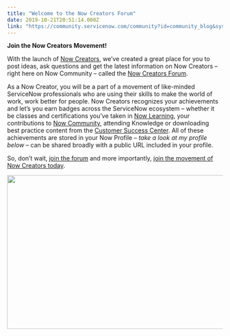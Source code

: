 ```yaml
---
title: "Welcome to the Now Creators Forum"
date: 2019-10-21T20:51:14.000Z
link: "https://community.servicenow.com/community?id=community_blog&sys_id=9c198c43db60c05013b5fb2439961928"
---
```

<p><strong>Join the Now Creators Movement!</strong></p>
<p>With the launch of <a href="https://www.servicenow.com/now-creators.html?cid&#61;i:com:smkc:ncreate" rel="nofollow">Now Creators</a>, we’ve created a great place for you to post ideas, ask questions and get the latest information on Now Creators – right here on Now Community – called the <a href="https://community.servicenow.com/community?id&#61;community_forum&amp;sys_id&#61;b870486bdb10ccd04819fb243996197d" rel="nofollow">Now Creators Forum</a>. </p>
<p>As a Now Creator, you will be a part of a movement of like-minded ServiceNow professionals who are using their skills to make the world of work, work better for people. Now Creators recognizes your achievements and let’s you earn badges across the ServiceNow ecosystem – whether it be classes and certifications you’ve taken in <a href="http://nowlearning.servicenow.com/" rel="nofollow">Now Learning</a>, your contributions to <a href="http://community.servicenow.com/" rel="nofollow">Now Community</a>, attending Knowledge or downloading best practice content from the <a href="https://www.servicenow.com/success.html?cid&#61;i:com:smkc:csc" rel="nofollow">Customer Success Center</a>. All of these achievements are stored in your Now Profile – <em>take a look at my profile below</em> – can be shared broadly with a public URL included in your profile.</p>
<p>So, don’t wait, <a href="https://community.servicenow.com/community?id&#61;community_forum&amp;sys_id&#61;b870486bdb10ccd04819fb243996197d" rel="nofollow">join the forum</a> and more importantly, <a href="http://www.servicenow.com/nowcreatorsi:com:smkc:ncreate" rel="nofollow">join the movement of Now Creators today</a>.</p>
<p><img style="max-width: 100%; max-height: 480px;" src="https://community.servicenow.com/98f64c83dbec805013b5fb2439961902.iix" width="738" height="359" /></p>